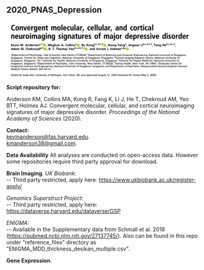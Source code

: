## 2020_PNAS_Depression

![](https://github.com/kevmanderson/2020_PNAS_Depression/blob/master/images/pnas_title.png)


**Script repository for:**

Anderson KM, Collins MA, Kong R, Fang K, Li J, He T, Chekroud AM, Yeo BTT, Holmes AJ. Convergent molecular, cellular, and cortical neuroimaging signatures of major depressive disorder. _Proceedings of the National Academy of Sciences_ (2020).  

**Contact:**  
kevinanderson@fas.harvard.edu.  
kmanderson38@gmail.com.  


**Data Availability**
All analyses are conducted on open-access data. However some repositories require third party approval for download. 


**Brain Imaging**. 
_UK Biobank:_   
-- Third party restricted, apply here: https://www.ukbiobank.ac.uk/register-apply/

_Genomics Superstruct Project:_   
-- Third party restricted, apply here: https://dataverse.harvard.edu/dataverse/GSP

_ENIGMA:_   
-- Available in the Supplementary data from Schmall et al. 2018 (https://pubmed.ncbi.nlm.nih.gov/27137745/). Also can be found in this repo under "reference_files" directory as "ENIGMA_MDD_thickness_desikan_multiple.csv".  

**Gene Expression**. 














